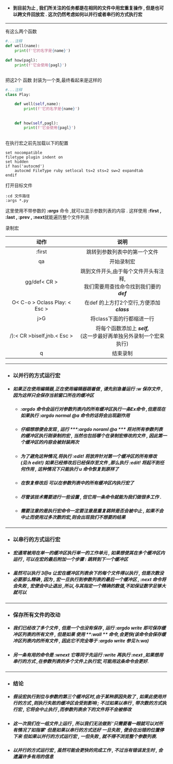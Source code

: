- #### 到目前为止 , 我们所关注的任务都是在相同的文件中用宏重复操作 , 但是也可以跨文件回放宏 . 这次仍然考虑如何以并行或者串行的方式执行宏

---
有这么两个函数
```python
#...注释
def well(name):
    print(f'它的名字是{name}')
    
def how(pagl):
    print(f'它会使用{pagl}')
    
```
把这2个 函数 封装为一个类,最终看起来是这样的
```python
#...注释
class Play:

    def well(self,name):
        print(f'它的名字是{name}')
    
    
    def how(self,pagl):
        print(f'它会使用{pagl}')
       
```
在执行宏之前先加载以下的配置
```vim
set nocompatible
filetype plugin indent on
set hidden
if has('autocmd')
    autocmd FileType ruby setlocal ts=2 sts=2 sw=2 expandtab
endif
```
打开目标文件
```vim
:cd 文件路径
:args *.py
```
这里使用不带参数的 ***:args*** 命令 ,就可以显示参数列表的内容 . 这样使用 **:first , :last , :prev , :next**就能遍历整个文件列表

录制宏

| 动作                          | 说明                                                                           |
| :-:                           | :-:                                                                            |
| :first                        | 跳转到参数列表中的第一个文件                                                   |
| qa                            | 开始录制宏                                                                     |
| gg/def< CR >                  | 跳到文件开头,由于每个文件开头有注释,<br>我们需要用查找命令找到我们要的 ***def*** |
| O< C-o > Oclass Play: < Esc > | 在def 的上方打2个空行,方便添加***class***                                        |
| j>G                           | 将class下面的行都缩进一行                                                      |
| /):< CR >biself,jnb.< Esc >   | 将每个函数添加上 ***self,*** <br>(这一步最好再单独另外录制一个宏来执行)          |
| q                             | 结束录制                                                                       |

---
- ### 以并行的方式运行宏
- ##### 如果正在使用编辑器,正在使用编辑器跟着做 , 请先别急着运行 ***:w*** 保存文件 , 因为这样只会保存当前窗口所在的缓冲区   
   
    - ##### ***:argdo*** 命令会运行对参数列表内的所有缓冲区执行一条Ex命令 ,但是现在如果执行 **:argdo** normal @a 命令的话将会出现副作用  
    
    - ##### 仔细想想便会发现 , 运行 ***:argdo noraml @a *** 将对所有参数列表的缓冲区执行刚录制的宏 , 当然也包括哪个在录制宏修改的文件 , 因此第一个缓冲区的内容会被封装两次
    
    - ##### 为了避免这种情况,将执行 ***:edit!*** 将放弃针对第一个缓冲区的所有修改(见:h edit!) 如果已经修改后已经保存至文件 ,那么执行 :edit! 将起不到任何作用 , 这种情况下只能执行 **u** 命令恢复到原样了
    
    - ##### 在恢复修改后 可以在参数列表中的所有缓冲区内执行宏了
    
    - ##### 尽管该技术需要进行一些设置 , 但它用一条命令就能为我们做很多工作 .
     
    - ##### 需要注意的是执行宏命令一定要注意是重复跳转是否会被中止 , 如果不会中止而使用过多次数的宏,则会出现我们不想要的结果
---
- ### 以串行的方式运行宏
- ##### 宏通常被用在单一的缓冲区执行单一的工作单元 , 如果想使其在多个缓冲区内运行 , 可以在宏的最后附加一个步骤 :  跳转到下一个缓冲区
- ##### 虽然可以执行 ***3@a*** 让宏在缓冲区列表余下的每个文件得以执行 , 但是次数没必要那么精确 , 因为 , 宏一旦执行到参数列表的最后一个缓冲区 , **:next** 命令将会失败 , 宏便会中止退出 ,所以,与其指定一个精确的数值,不如保证数字足够大就可以
---
- ### 保存所有文件的改动
- ##### 我们已经改了多个文件 , 但是一个也没有保存 , 运行 ***:argdo write*** 即可保存缓冲区列表的所有文件 , 但是如果 使用 **:wall ** 命令,会更快(该命令会保存缓冲区列表内的所有文件 , 因此它不完全等于 **:argdo write** 参见 h:wa)
- ##### 另一条有用的命令是 ***:wnext*** 它等同于先运行 ***:write*** 再执行 **:next** ,如果想用串行的方式 ,在参数列表的多个文件上执行宏,可能用这条命令会更好.
---
- ### 结论
- ##### 假设宏执行到位与参数的第三个缓冲区时,由于某种原因失败了 , 如果此使用并行的方式 ,则执行失败的缓冲区会受到影响 ; 不过如果以串行 , 带次数的方式执行宏 , 它将会中止执行 ,而参数列表余下的文件将不会被修改
- ##### 这一次我们在一组文件上运行 , 所以我们无法做到 '只需要看一眼就可以对所有情况了如指掌' 但是如果以串行的方式还好  一旦失败 , 便会在出错的位置停下来 但如果以并行的方式运行宏 , 一但失败 , 就不得不浏览整个参数列表.
- ##### 以并行的方式运行宏 , 虽然可能会更快的完成工作 , 不过当有错误发生时 , 会遗漏许多有用的信息
